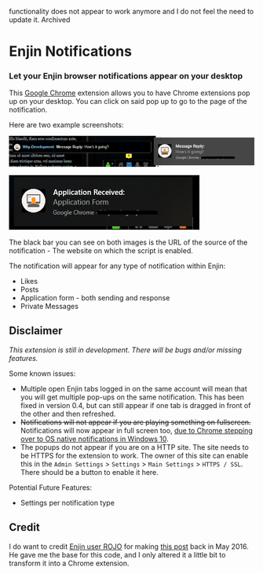 functionality does not appear to work anymore and I do not feel the need to update it. Archived

# Enjin Notifications
### Let your Enjin browser notifications appear on your desktop

This [Google Chrome](https://www.google.com/chrome/) extension allows you to have Chrome extensions pop up on your desktop. You can click on said pop up to go to the page of the notification.

Here are two example screenshots:

![Example one](img/Screenshot-example-one.png)

![Example two](img/Screenshot-example-two.png)

The black bar you can see on both images is the URL of the source of the notification - The website on which the script is enabled.

The notification will appear for any type of notification within Enjin:

- Likes
- Posts
- Application form - both sending and response
- Private Messages


## Disclaimer
*This extension is still in development. There will be bugs and/or missing features.*

Some known issues:

- Multiple open Enjin tabs logged in on the same account will mean that you will get multiple pop-ups on the same notification. This has been fixed in version 0.4, but can still appear if one tab is dragged in front of the other and then refreshed. 
- ~~Notifications will not appear if you are playing something on fullscreen.~~ Notifications will now appear in full screen too, [due to Chrome stepping over to OS native notifications in Windows 10](https://chromium-review.googlesource.com/c/chromium/src/+/955244 "Chromium Commit").
- The popups do not appear if you are on a HTTP site. The site needs to be HTTPS for the extension to work. The owner of this site can enable this in the `Admin Settings` > `Settings` > `Main Settings` > `HTTPS / SSL`. There should be a button to enable it here.

Potential Future Features:

- Settings per notification type

## Credit
I do want to credit [Enjin user ROJO](https://www.enjin.com/profile/rojo8399) for making [this post](https://www.enjin.com/forums/m/10826/viewthread/27087168-free-code-chrome-notifications/post/117997305#p117997305) back in May 2016. He gave me the base for this code, and I only altered it a little bit to transform it into a Chrome extension. 

